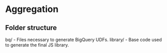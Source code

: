 # Aggregation

## Folder structure

bq/      - Files necessary to generate BigQuery UDFs.
library/ - Base code used to generate the final JS library.
